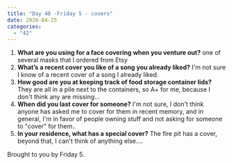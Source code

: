 ```yaml
---
title: "Day 40 -Friday 5 - covers"
date: 2020-04-25
categories: 
  - "42"
---
```


1. **What are you using for a face covering when you venture out?** one of several masks that I ordered from Etsy
2. **What’s a recent cover you like of a song you already liked?** I'm not sure I know of a recent cover of a song I already liked.
3. **How good are you at keeping track of food storage container lids?** They are all in a pile next to the containers, so A+ for me, because I don't think any are missing...
4. **When did you last cover for someone?** I'm not sure, I don't think anyone has asked me to cover for them in recent memory, and in general, I'm in favor of people owning stuff and not asking for someone to "cover" for them..
5. **In your residence, what has a special cover?** The fire pit has a cover, beyond that, I can't think of anything else....

Brought to you by Friday 5.
